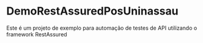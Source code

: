 # DemoRestAssuredPosUninassau
Este é um projeto de exemplo para automação de testes de API utilizando o framework RestAssured
